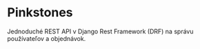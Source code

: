 # Pinkstones
Jednoduché REST API v Django Rest Framework (DRF) na správu používateľov a objednávok.
